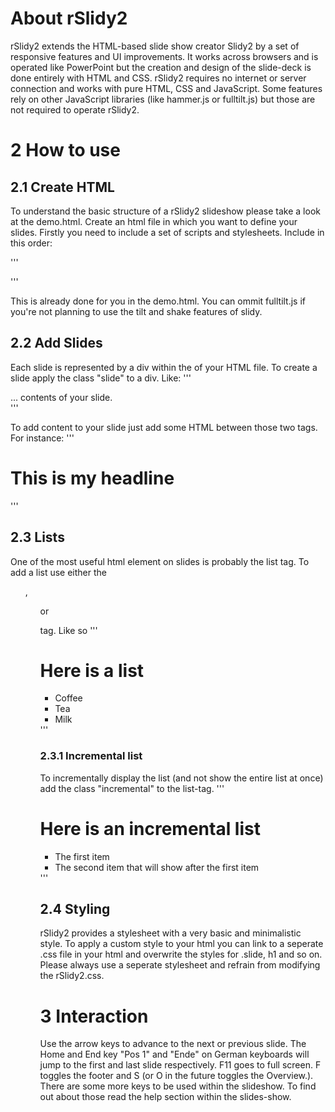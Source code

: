 # About rSlidy2
rSlidy2 extends the HTML-based slide show creator Slidy2 by a set of responsive features and UI improvements. It works across browsers and is operated like PowerPoint but the creation and design of the slide-deck is done entirely with HTML and CSS. rSlidy2 requires no internet or server connection and works with pure HTML, CSS and JavaScript. Some features rely on other JavaScript libraries (like hammer.js or fulltilt.js) but those are not required to operate rSlidy2. 


# 2 How to use

## 2.1 Create HTML
To understand the basic structure of a rSlidy2 slideshow please take a look at the demo.html. 
Create an html file in which you want to define your slides. Firstly you need to include a set of scripts and stylesheets. Include in this order: 

'''
<link rel="stylesheet" href="styles/reset.css"/>
<link rel="stylesheet" href="styles/normalise.css"/>
<link rel="stylesheet" href="styles/slides-base.css"/>
<link rel="stylesheet" href="styles/slidyx.css" />
<link rel="stylesheet" href="demo.css" />

<script src="scripts/fulltilt.js" charset="utf-8" type="text/javascript"></script>
<script src="scripts/slidyx.js" charset="utf-8" type="text/javascript"></script>
'''

This is already done for you in the demo.html. You can ommit fulltilt.js if you're not planning to use the tilt and shake features of slidy. 


## 2.2 Add Slides
Each slide is represented by a div within the <body> of your HTML file. To create a slide apply the class "slide" to a div. 
Like: 
'''
<div class="slide"> 
    ... contents of your slide. 
</div>
'''

To add content to your slide just add some HTML between those two tags. For instance: 
'''
<div class="slide"> 
    <h1> This is my headline</h1>
</div>
'''


## 2.3 Lists 
One of the most useful html element on slides is probably the list tag. To add a list use either the <ul>,  <ol> or <dl> tag. Like so
'''
<div class="slide"> 
    <h1> Here is a list</h1>
    <ul>
      <li>Coffee</li>
      <li>Tea</li>
      <li>Milk</li>
    </ul> 
</div>
'''

### 2.3.1 Incremental list
To incrementally display the list (and not show the entire list at once)  add the class "incremental" to the list-tag. 
'''
<div class="slide">
    <h1>Here is an incremental list </h1>
    <ul class="incremental"> 
        <li> The first item </li>
        <li> The second item that will show after the first item </li>
    </ul>
</div>
'''

## 2.4 Styling
rSlidy2 provides a stylesheet with a very basic and minimalistic style. To apply a custom style to your html you can link to a seperate .css file in your html and overwrite the styles for .slide, h1 and so on. 
Please always use a seperate stylesheet and refrain from modifying the rSlidy2.css. 


# 3 Interaction 
Use the arrow keys to advance to the next or previous slide. The Home and End key "Pos 1" and "Ende" on German keyboards will jump to the first and last slide respectively. F11 goes to full screen. F toggles the footer and S (or O in the future toggles the Overview.). There are some more keys to be used within the slideshow. To find out about those read the help section within the slides-show. 
